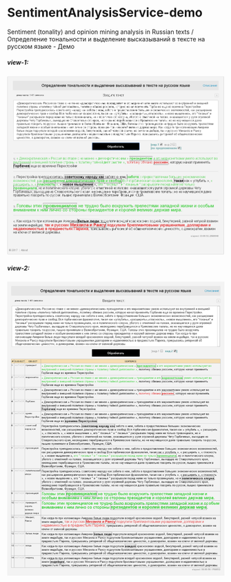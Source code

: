 # SentimentAnalysisService-demo
Sentiment (tonality) and opinion mining analysis in Russian texts / Определение тональности и выделение высказываний в тексте на русском языке - Демо

##### view-1:
![alt tag](https://github.com/elzin/SentimentAnalysisService-demo/blob/master/demo-img-1.png)

##### view-2:
![alt tag](https://github.com/elzin/SentimentAnalysisService-demo/blob/master/demo-img-2.png)
